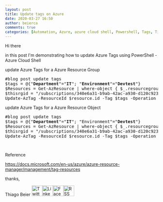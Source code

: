 ```yaml
---
layout: post
title: Update tags on Azure
date: 2020-03-27 16:50
author: beierca
comments: true
categories: [Automation, Azure, azure cloud shell, Powershell, Tags, Tips]
---
```

<span class="hljs-variable">Hi there</span>

<span class="hljs-variable">in this post I'm demonstrating how to update Azure Tags using PowerShell - Azure Cloud Shell</span>

update Azure Tags for a Azure Resource Group
<pre>#blog post update tags
$tags = @{"<strong>Department</strong>"="<strong>IT</strong>"; "<strong>Environment</strong>"="<strong>Devtest</strong>"}
$Resources = Get-AzResource | where-object { $_.resourcegroupname -eq "<strong>Demo2</strong>"}
$thisrgid = "/subscriptions/340e6a31-b9ab-42ac-a930-d120c92300b8/resourceGroups/Demo2"
Update-AzTag -ResourceId $resource.id -Tag $tags -Operation Merge</pre>
update Azure Tags for a Azure Resource Object
<pre>#blog post update tags
$tags = @{"<strong>Department</strong>"="<strong>IT</strong>"; "Environment"="<strong>Devtest</strong>"}
$Resources = Get-AzResource | where-object { $_.resourcegroupname -eq "<strong>Demo2</strong>" | select xXXXXXXXX}
$thisrgid = "/subscriptions/340e6a31-b9ab-42ac-a930-d120c92300b8/resourceGroups/Demo2"
Update-AzTag -ResourceId $resource.id -Tag $tags -Operation Merge</pre>
&nbsp;

Reference

<a href="https://docs.microsoft.com/en-us/azure/azure-resource-manager/management/tag-resources">https://docs.microsoft.com/en-us/azure/azure-resource-manager/management/tag-resources</a>

thanks,

Thiago Beier
<a href="https://twitter.com/thiagobeier"><img title="Twitter" src="https://socialmediawidgets.files.wordpress.com/2014/03/twitter1.png" alt="Twitter" width="35" height="35" /></a><a href="https://www.linkedin.com/in/tbeier/"><img title="LinkedIn" src="https://socialmediawidgets.files.wordpress.com/2014/03/linkedin1.png" alt="LinkedIn" width="35" height="35" /></a><a href="https://www.facebook.com/TheBeier/"><img title="Facebook" src="https://socialmediawidgets.files.wordpress.com/2014/03/facebook1.png" alt="Facebook" width="35" height="35" /></a><a href="https://thiagobeier.wordpress.com/feed/"><img title="RSS" src="https://socialmediawidgets.files.wordpress.com/2014/03/rss1.png" alt="RSS" width="35" height="35" /></a>
